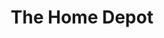---
title: "The Home Depot"
url: /philadelphia/the-home-depot-south-christopher-columbus-boulevard/
shop: Baumarkt
---